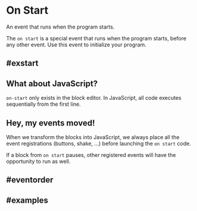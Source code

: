 # On Start

An event that runs when the program starts.

The `on start` is a special event that runs when the program starts, before any other event. Use this event to initialize your program.

## #exstart

## What about JavaScript?

`on-start` only exists in the block editor. In JavaScript, all code executes sequentially from the first line.

## Hey, my events moved!

When we transform the blocks into JavaScript, we always place all the event registrations (buttons, shake, ...) before launching the `on start` code.

If a block from `on start` pauses, other registered events will have the opportunity to run as well.

## #eventorder

## #examples